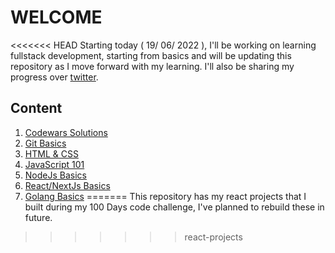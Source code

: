# WELCOME
<<<<<<< HEAD
Starting today ( 19/ 06/ 2022 ), I'll be working on learning fullstack development, starting from basics and will be updating this repository as I move forward with my learning. I'll also be sharing my progress over [twitter](https://twitter.com/kushagrasarathe).

## Content

1. [Codewars Solutions](https://github.com/kushagrasarathe/fullstack-progress/tree/main/01_Codewars%20Solutions)
2. [Git Basics](https://github.com/kushagrasarathe/fullstack-progress/tree/main/02_Git%20Basics)
3. [HTML & CSS](https://github.com/kushagrasarathe/fullstack-progress/tree/main/03_HTML%20%26%20CSS)
4. [JavaScript 101](https://github.com/kushagrasarathe/fullstack-progress/tree/main/04_JavaScript/)
5. [NodeJs Basics](https://github.com/kushagrasarathe/fullstack-progress/tree/main/05_NodeJs)
6. [React/NextJs Basics](https://github.com/kushagrasarathe/fullstack-progress/tree/main/06_ReactJS)
7. [Golang Basics](https://github.com/kushagrasarathe/fullstack-progress/tree/main/07_Golang)
=======
This repository has my react projects that I built during my 100 Days code challenge, I've planned to rebuild these in future.
>>>>>>> react-projects
